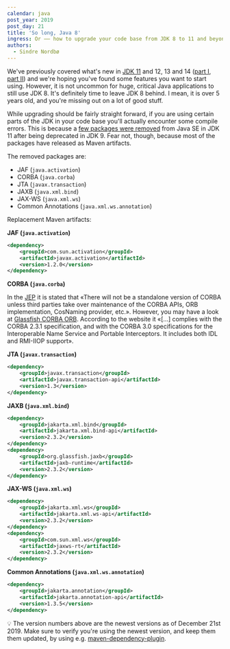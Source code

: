 ```yaml
---
calendar: java
post_year: 2019
post_day: 21
title: 'So long, Java 8'
ingress: Or –– how to upgrade your code base from JDK 8 to 11 and beyond.
authors:
  - Sindre Nordbø
---
```

We've previously covered what's new in [JDK 11](https://java.christmas/2019/11) and 12, 13 and 14 ([part I](https://java.christmas/2019/17), [part II](https://java.christmas/2019/19)) and we're hoping you've found some features you want to start using. However, it is not uncommon for huge, critical Java applications to still use JDK 8. It's definitely time to leave JDK 8 behind. I mean, it is over 5 years old, and you're missing out on a lot of good stuff.

While upgrading should be fairly straight forward, if you are using certain parts of the JDK in your code base you'll actually encounter some compile errors. This is because a [few packages were removed](https://openjdk.java.net/jeps/320) from Java SE in JDK 11 after being deprecated in JDK 9. Fear not, though, because most of the packages have released as Maven artifacts.

The removed packages are:

* JAF (`java.activation`)
* CORBA (`java.corba`)
* JTA (`javax.transaction`)
* JAXB (`java.xml.bind`)
* JAX-WS (`java.xml.ws`)
* Common Annotations (`java.xml.ws.annotation`)

Replacement Maven artifacts:

**JAF (`java.activation`)**

```xml
<dependency>
    <groupId>com.sun.activation</groupId>
    <artifactId>javax.activation</artifactId>
    <version>1.2.0</version>
</dependency>
```

**CORBA (`java.corba`)**

In the [JEP](http://openjdk.java.net/jeps/320#CORBA-and-JTA-modules) it is stated that «There will not be a standalone version of CORBA unless third parties take over maintenance of the CORBA APIs, ORB implementation, CosNaming provider, etc.». However, you may have a look at [Glassfish CORBA ORB](https://github.com/eclipse-ee4j/orb). According to the website it «[…] complies with the CORBA 2.3.1 specification, and with the CORBA 3.0 specifications for the Interoperable Name Service and Portable Interceptors. It includes both IDL and RMI-IIOP support».

**JTA (`javax.transaction`)**

```xml
<dependency>
    <groupId>javax.transaction</groupId>
    <artifactId>javax.transaction-api</artifactId>
    <version>1.3</version>
</dependency>
```

**JAXB (`java.xml.bind`)**

```xml
<dependency>
    <groupId>jakarta.xml.bind</groupId>
    <artifactId>jakarta.xml.bind-api</artifactId>
    <version>2.3.2</version>
</dependency>
<dependency>
    <groupId>org.glassfish.jaxb</groupId>
    <artifactId>jaxb-runtime</artifactId>
    <version>2.3.2</version>
</dependency>
```

**JAX-WS (`java.xml.ws`)**

```xml
<dependency>
    <groupId>jakarta.xml.ws</groupId>
    <artifactId>jakarta.xml.ws-api</artifactId>
    <version>2.3.2</version>
</dependency>
<dependency>
    <groupId>com.sun.xml.ws</groupId>
    <artifactId>jaxws-rt</artifactId>
    <version>2.3.2</version>
</dependency>
```

**Common Annotations (`java.xml.ws.annotation`)**

```xml
<dependency>
    <groupId>jakarta.annotation</groupId>
    <artifactId>jakarta.annotation-api</artifactId>
    <version>1.3.5</version>
</dependency>
```

💡 The version numbers above are the newest versions as of December 21st 2019. Make sure to verify you're using the newest version, and keep them them updated, by using e.g. [maven-dependency-plugin](https://java.christmas/2019/8).
